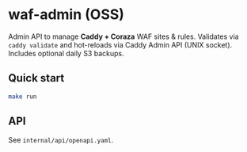 # waf-admin (OSS)

Admin API to manage **Caddy + Coraza** WAF sites & rules.
Validates via `caddy validate` and hot-reloads via Caddy Admin API (UNIX socket).
Includes optional daily S3 backups.

## Quick start
```bash
make run
```

## API
See `internal/api/openapi.yaml`.
